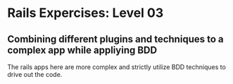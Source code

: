 # Rails Expercises: Level 03

## Combining different plugins and techniques to a complex app while appliying BDD

The rails apps here are more complex and strictly utilize BDD techniques to drive out the code.
